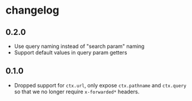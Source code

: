 # changelog

## 0.2.0

- Use query naming instead of "search param" naming
- Support default values in query param getters

## 0.1.0

- Dropped support for `ctx.url`, only expose `ctx.pathname` and `ctx.query` so that we no longer require `x-forwarded*` headers.
